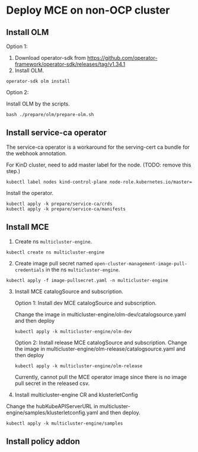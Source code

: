 # Deploy MCE on non-OCP cluster


## Install OLM

Option 1:
1. Download operator-sdk from https://github.com/operator-framework/operator-sdk/releases/tag/v1.34.1
2. Install OLM. 

```
operator-sdk olm install 
```

Option 2:

Install OLM by the scripts.

```
bash ./prepare/olm/prepare-olm.sh 
```

## Install service-ca operator

The service-ca operator is a workaround for the serving-cert ca bundle for the webhook annotation.

For KinD cluster, need to add master label for the node. (TODO: remove this step.)
```
kubectl label nodes kind-control-plane node-role.kubernetes.io/master=
```

Install the operator.
```
kubectl apply -k prepare/service-ca/crds
kubectl apply -k prepare/service-ca/manifests
```

## Install MCE 
1. Create ns `multicluster-engine`.

```
kubectl create ns multicluster-engine
```
2. Create image pull secret named `open-cluster-management-image-pull-credentials` in the ns `multicluster-engine`.

```
kubectl apply -f image-pullsecret.yaml -n multicluster-engine 

```

3. Install MCE catalogSource and subscription.

    Option 1: Install dev MCE catalogSource and subscription. 

    Change the image in multicluster-engine/olm-dev/catalogsource.yaml
and then deploy
    ```
    kubectl apply -k multicluster-engine/olm-dev
    ```

    Option 2: Install release MCE catalogSource and subscription.
    Change the image in multicluster-engine/olm-release/catalogsource.yaml
and then deploy
    ```
    kubectl apply -k multicluster-engine/olm-release
    ```
    Currently, cannot pull the MCE operator image since there is no image pull secret in the released csv.  

4. Install multicluster-engine CR and klusterletConfig

 Change the hubKubeAPIServerURL in multicluster-engine/samples/klusterletconfig.yaml 
 and then deploy.
```
kubectl apply -k multicluster-engine/samples
```


## Install policy addon

